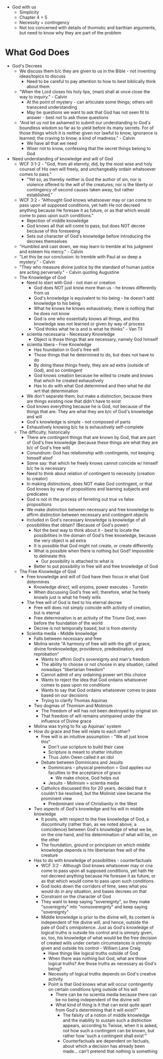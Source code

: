* God with us
  * Simplicity
  * Chapter 4 + 5
  * Necessity + contingency
  * Not too concerned with details of thomistic and barthian arguments, but need to know why they are part of the problem

# What God Does

* God's Decrees
  * We discuss them b/c they are given to us in the Bible - not inventing ideas/topics to discuss
    * Need to be careful to pay attention to how to best biblically think about them
  * "When the Lord closes his holy lips, (man) shall at once close the way to inquiry." - Calvin
    * At the point of mystery - can articulate some things; others will transcend understanding
    * May be questions we want to ask that God has not seen fit to answer - best not to ask those questions
  * "And let us not be ashamed to submit our understanding to God's boundless wisdom so far as to yield before its many secrets. For of those things which it is neither given nor lawful to know, ignorance is learned; the craving to know, a kind of madness." - Calvin
    * We have all that we need
    * Wiser not to know, confessing that the secret things belong to God
* Need understanding of knowledge and will of God
  * WCF 3:1-2 - "God, from all eternity, did, by the most wise and holy counsel of His own will freely, and unchangeably ordain whatsoever comes to pass."
    * "Yet so, as thereby neither is God the author of sin, nor is violence offered to the will of the creatures; nor is the liberty or contingency of second causes taken away, but rather established."
  * WCF 3:2 - "Althought God knows whatsoever may or can come to pass upon all supposed conditions, yet hath He not decreed anything because He foresaw it as future, or as that which would come to pass upon such conditions."
    * Rejection of middle knowledge
    * God knows all that will come to pass, but does NOT decree because of this foreseeing
    * Sets out character of God's knowledge before introducing the decrees themselves
  * "Humbled and cast down, we may learn to tremble at his judgment and esteem his mercy." - Calvin
  * "Let this be our conclusion: to tremble with Paul at so deep a mystery." - Calvin
  * "They who measure divine justice by the standard of human justice are acting perversely." - Calvin quoting Augustine
  * The Knowledge of God
    * Need to start with God - not man or creation
      * God does NOT just know more than us - he knows differently from us
      * God's knowledge is equivalent to his being - he doesn't add knowledge to his being
      * What he knows he knows exhaustively; there is nothing that he does not know
      * God is one who essentially knows all things, and this knowledge was not learned or given by way of process
      * "God thinks what he is and is what he thinks" - Van Til
    * scientia necessaria - Necessary Knowledge
      * Object is those things that are necessary, namely God himself
    * scientia libera - Free Knowledge
      * Has foundation in God's free will
      * Those things that he determined to do, but does not have to do
      * By doing these things freely, they are ad extra (outside of God), and so contingent
      * God knows creation because he willed to create and knows that which he created exhaustively
      * Has to do with what God determined and then what he did wrt that determination
    * We don't separate them, but make a distinction, because there are things existing now that didn't have to exist
    * God knows everything because he is God, not because of the things that are. They are what they are b/c of God's knowledge and will
    * God's knowledge is simple - not composed of parts
    * Exhaustively knowing b/c he is exhaustively self-complete
  * The difficulty, historically
    * There are contingent things that are known by God, that are part of God's free knowledge (because these things are what they are b/c of God's free will)
    * Conundrum: God has relationship with contingents, not keeping himself aloof
    * Some say: that which he freely knows cannot coincide w/ himself b/c he is necessary
    * Need to think about relation of contingent to necessity (creation to creator)
    * In making distinctions, does NOT make God contingent, or that God knows by way of propositions and learning subjects and predicates
    * God is not in the process of ferreting out true vs false propositions
    * We make distinction between necessary and free knowledge to affirm distinction between necessary and contingent objects
    * Included in God's necessary knowledge is knowledge of all possibilities that obtain? (Because of God's power)
      * Not the best way to think about it - best to locate the possibilities in the domain of God's free knowledge, because the very object is ad extra
      * It is possible that God might not create, or create differently
      * What is possible when there is nothing but God? Impossible to delineate this
        * Our possibility is attached to what is
      * Better to put possibility in free will and free knowledge of God
  * The Free Knowledge of God
    * Free knowledge and will of God have their focus in what God determines
      * Knowledge direct, will enjoins, power executes - Turretin
      * When discussing God's free will, therefore, what he freely knowls just is what he freely wills
    * The free will of God is tied to his eternal decree
      * Free will does not simply coincide with activity of creation, but is eternal
      * Free determination is an activity of the Triune God, even before the foundation of the world
      * Decree is not temporally based, but is from eternity
    * Scientia media - Middle knowledge
      * Falls between necessary and free
      * Molina wrote "A harmony of free will with the gift of grace, divine foreknowledge, providence, predestination, and reprobation"
        * Wants to affirm God's sovereignty and man's freedom
        * The ability to choose or not choose in any situation, called nowadays "libertarian freedom"
        * Cannot admit of any ordaining power wrt this choice
        * Wants to reject the idea that God ordains whatsoever comes to pass upon no conditions
        * Wants to say that God ordains whatsoever comes to pass based on our decisions
        * Trying to clarify Thomas Aquinas
      * Two dogmas of Thomism and Molinism
        * The freedom of will has not been destroyed by original sin
        * That freedom of will remains unimpaired under the influence of Divine grace
      * Molina was trying to fix up Aquinas' system
      * How do grace and free will relate to each other?
        * Free will is an intuitive assumption - "We all just know this"
          * Don't use scripture to build their case
          * Scripture is meant to shatter intuition
          * Thus John Owen called it an idol
        * Debate between Dominicans and Jesuits
          * Dominicans - physical premotion = God applies our faculties to the acceptance of grace
            * We make choice, God helps out
          * Jesuits - Molinism = scientia media
        * Catholics discussed this for 20 years, decided that it couldn't be resolved, but the Molinist view became the prominent view
          * Predominant view of Christianity in the West
      * Two aspects of God's knowledge and his will in middle knowledge
        * It posits, with respect to the free knowledge of God, a discontinuity (rather than, as we noted above, a coincidence) between God's knowledge of what we be, on the one hand, and his determination of what will be, on the other
        * The foundation, ground or principium on which middle knowledge depends is hte libertarian free will of the creature
      * Has to do with knowledge of possibilities - counterfactuals
        * WCF 3:2 - Although God knows whatsoever may or cna come to pass upon all supposed conditions, yet hath He not decreed anything because He foresaw it as future, or as that which would come to pass upon such conditions.
        * God looks down the corridors of time, sees what you would do in any situation, and bases decrees on that
        * Constraint on the character of God
        * They want to keep saying "sovereignty", so they make "sovereignty" into "nonsovereignty" and keep saying "sovereignty"
        * Middle knowledge is prior to the divine will, its content is independent of hte divine will, and hence, outside the pale of God's omnipotence. Just as God's knowledge of logical truths is outside his control and is simnply given, so, too, his knowledge of what would be the free decision of created wills under certain circumstances is simnply given and outside his control - William Lane Craig
          * Have things like logical truths outside of God
          * When there was nothing but God, what are those logical truths? Are those truths as necessary as God's being?
          * Necessity of logical truths depends on God's creative activity
          * Point is that God knows what will occur contingently on certain conditions lying outside of his will
            * There can be no scientia media because there can be no being independent of the divine will
            * What kind of thing is it that can exist quite apart from God's determining that it will exist?"
              * The falsity of a notion of middle knowledge and the inability to sustain such a distinction appears, according to Twisse, when it is asked, not how such a contingent can be known, but rather how 'such a contingent shall exist'"
              * Counterfactuals are dependent on factuals, about which a decision has already been made... can't pretend that nothing is something
